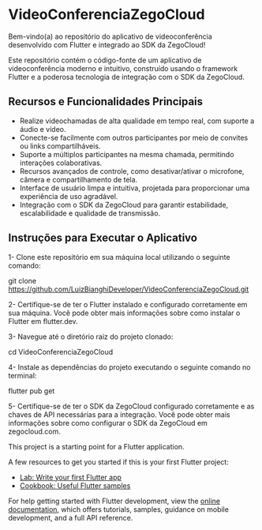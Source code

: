 # VideoConferenciaZegoCloud

Bem-vindo(a) ao repositório do aplicativo de videoconferência desenvolvido com Flutter e integrado ao SDK da ZegoCloud!

Este repositório contém o código-fonte de um aplicativo de videoconferência moderno e intuitivo, construído usando o framework Flutter e a poderosa tecnologia de integração com o SDK da ZegoCloud.

## Recursos e Funcionalidades Principais

* Realize videochamadas de alta qualidade em tempo real, com suporte a áudio e vídeo.
* Conecte-se facilmente com outros participantes por meio de convites ou links compartilháveis.
* Suporte a múltiplos participantes na mesma chamada, permitindo interações colaborativas.
* Recursos avançados de controle, como desativar/ativar o microfone, câmera e compartilhamento de tela.
* Interface de usuário limpa e intuitiva, projetada para proporcionar uma experiência de uso agradável.
* Integração com o SDK da ZegoCloud para garantir estabilidade, escalabilidade e qualidade de transmissão.

## Instruções para Executar o Aplicativo

1- Clone este repositório em sua máquina local utilizando o seguinte comando:

git clone https://github.com/LuizBianghiDeveloper/VideoConferenciaZegoCloud.git

2- Certifique-se de ter o Flutter instalado e configurado corretamente em sua máquina. Você pode obter mais informações sobre como instalar o Flutter em flutter.dev.

3- Navegue até o diretório raiz do projeto clonado:

cd VideoConferenciaZegoCloud

4- Instale as dependências do projeto executando o seguinte comando no terminal:

flutter pub get

5- Certifique-se de ter o SDK da ZegoCloud configurado corretamente e as chaves de API necessárias para a integração. Você pode obter mais informações sobre como configurar o SDK da ZegoCloud em zegocloud.com.


This project is a starting point for a Flutter application.

A few resources to get you started if this is your first Flutter project:

- [Lab: Write your first Flutter app](https://docs.flutter.dev/get-started/codelab)
- [Cookbook: Useful Flutter samples](https://docs.flutter.dev/cookbook)

For help getting started with Flutter development, view the
[online documentation](https://docs.flutter.dev/), which offers tutorials,
samples, guidance on mobile development, and a full API reference.
